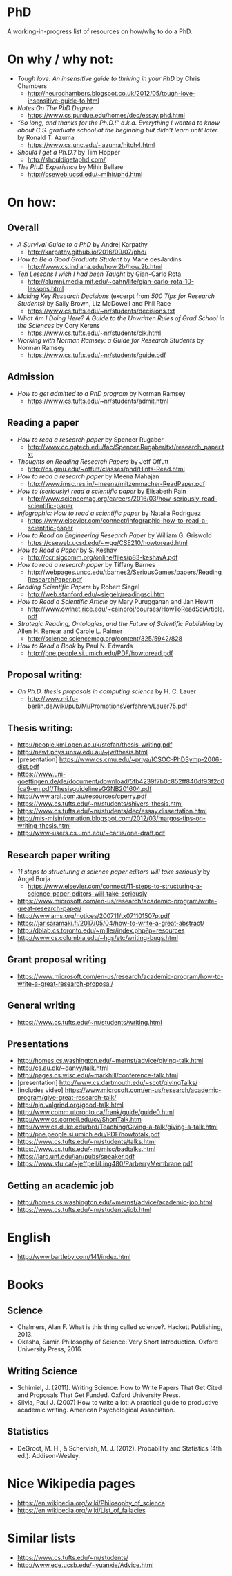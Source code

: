 # PhD
A working-in-progress list of resources on how/why to do a PhD. 

# On why / why not:
* *Tough love: An insensitive guide to thriving in your PhD* by Chris Chambers
  * http://neurochambers.blogspot.co.uk/2012/05/tough-love-insensitive-guide-to.html
* *Notes On The PhD Degree* 
  * https://www.cs.purdue.edu/homes/dec/essay.phd.html
* *“So long, and thanks for the Ph.D.!” a.k.a. Everything I wanted to know about C.S. graduate school at the beginning but didn’t learn until later.* by Ronald T. Azuma
  * https://www.cs.unc.edu/~azuma/hitch4.html
* *Should I get a Ph.D.?* by Tim Hopper
  * http://shouldigetaphd.com/
* *The Ph.D Experience* by Mihir Bellare
  * http://cseweb.ucsd.edu/~mihir/phd.html

# On how:
## Overall 
* *A Survival Guide to a PhD* by Andrej Karpathy
  * http://karpathy.github.io/2016/09/07/phd/
* *How to Be a Good Graduate Student* by Marie desJardins
  * http://www.cs.indiana.edu/how.2b/how.2b.html
* *Ten Lessons I wish I had been Taught* by Gian-Carlo Rota
  * http://alumni.media.mit.edu/~cahn/life/gian-carlo-rota-10-lessons.html
* *Making Key Research Decisions* (excerpt from *500 Tips for Research Students)* by Sally Brown, Liz McDowell and Phil Race
  * https://www.cs.tufts.edu/~nr/students/decisions.txt
* *What Am I Doing Here? A Guide to the Unwritten Rules of Grad School in the Sciences* by Cory Kerens
  * https://www.cs.tufts.edu/~nr/students/clk.html
* *Working with Norman Ramsey: a Guide for Research Students* by Norman Ramsey
  * https://www.cs.tufts.edu/~nr/students/guide.pdf

## Admission
* *How to get admitted to a PhD program* by Norman Ramsey
  * https://www.cs.tufts.edu/~nr/students/admit.html

## Reading a paper
* *How to read a research paper* by Spencer Rugaber
  * http://www.cc.gatech.edu/fac/Spencer.Rugaber/txt/research_paper.txt
* *Thoughts on Reading Research Papers* by Jeff Offutt
  * http://cs.gmu.edu/~offutt/classes/phd/Hints-Read.html
* *How to read a research paper* by Meena Mahajan
  * http://www.imsc.res.in/~meena/mitzenmacher-ReadPaper.pdf
* *How to (seriously) read a scientific paper* by  Elisabeth Pain
  * http://www.sciencemag.org/careers/2016/03/how-seriously-read-scientific-paper
* *Infographic: How to read a scientific paper* by Natalia Rodriguez 
  * https://www.elsevier.com/connect/infographic-how-to-read-a-scientific-paper
* *How to Read an Engineering Research Paper* by William G. Griswold 
  * https://cseweb.ucsd.edu/~wgg/CSE210/howtoread.html
* *How to Read a Paper* by S. Keshav
  * http://ccr.sigcomm.org/online/files/p83-keshavA.pdf
* *How to read a research paper* by Tiffany Barnes
  * http://webpages.uncc.edu/tbarnes2/SeriousGames/papers/ReadingResearchPaper.pdf
* *Reading Scientific Papers* by Robert Siegel
  * http://web.stanford.edu/~siegelr/readingsci.htm
* *How to Read a Scientific Article* by Mary Purugganan and Jan Hewitt
  * http://www.owlnet.rice.edu/~cainproj/courses/HowToReadSciArticle.pdf
* *Strategic Reading, Ontologies, and the Future of Scientific Publishing* by Allen H. Renear and Carole L. Palmer
  * http://science.sciencemag.org/content/325/5942/828
* *How to  Read a Book* by Paul N. Edwards
  * http://pne.people.si.umich.edu/PDF/howtoread.pdf

## Proposal writing:
* *On Ph.D. thesis proposals in computing science* by H. C. Lauer 
  * http://www.mi.fu-berlin.de/wiki/pub/Mi/PromotionsVerfahren/Lauer75.pdf

## Thesis writing:
* http://people.kmi.open.ac.uk/stefan/thesis-writing.pdf
* http://newt.phys.unsw.edu.au/~jw/thesis.html
* [presentation] https://www.cs.cmu.edu/~priya/ICSOC-PhDSymp-2006-dist.pdf
* https://www.uni-goettingen.de/de/document/download/5fb4239f7b0c852ff840df93f2d0fca9-en.pdf/ThesisguidelinesGGNB201604.pdf
* http://www.aral.com.au/resources/cperry.pdf
* https://www.cs.tufts.edu/~nr/students/shivers-thesis.html
* https://www.cs.tufts.edu/~nr/students/dec/essay.dissertation.html
* http://mis-misinformation.blogspot.com/2012/03/margos-tips-on-writing-thesis.html
* http://www-users.cs.umn.edu/~carlis/one-draft.pdf

## Research paper writing 
* *11 steps to structuring a science paper editors will take seriously* by Angel Borja 
  * https://www.elsevier.com/connect/11-steps-to-structuring-a-science-paper-editors-will-take-seriously
* https://www.microsoft.com/en-us/research/academic-program/write-great-research-paper/
* http://www.ams.org/notices/200711/tx071101507p.pdf
* https://jarisaramaki.fi/2017/05/04/how-to-write-a-great-abstract/
* http://dblab.cs.toronto.edu/~miller/index.php?p=resources
* http://www.cs.columbia.edu/~hgs/etc/writing-bugs.html

## Grant proposal writing
* https://www.microsoft.com/en-us/research/academic-program/how-to-write-a-great-research-proposal/

## General writing
* https://www.cs.tufts.edu/~nr/students/writing.html

## Presentations
* http://homes.cs.washington.edu/~mernst/advice/giving-talk.html
* http://cs.au.dk/~danvy/talk.html
* http://pages.cs.wisc.edu/~markhill/conference-talk.html
* [presentation] http://www.cs.dartmouth.edu/~scot/givingTalks/
* [includes video] https://www.microsoft.com/en-us/research/academic-program/give-great-research-talk/
* http://njn.valgrind.org/good-talk.html
* http://www.comm.utoronto.ca/frank/guide/guide0.html
* http://www.cs.cornell.edu/cv/ShortTalk.htm
* http://www.cs.duke.edu/brd/Teaching/Giving-a-talk/giving-a-talk.html
* http://pne.people.si.umich.edu/PDF/howtotalk.pdf
* https://www.cs.tufts.edu/~nr/students/talks.html
* https://www.cs.tufts.edu/~nr/misc/badtalks.html
* https://larc.unt.edu/ian/pubs/speaker.pdf
* https://www.sfu.ca/~jeffpell/Ling480/ParberryMembrane.pdf

## Getting an academic job
* http://homes.cs.washington.edu/~mernst/advice/academic-job.html
* https://www.cs.tufts.edu/~nr/students/job.html

# English
* http://www.bartleby.com/141/index.html

# Books
## Science 
* Chalmers, Alan F. What is this thing called science?. Hackett Publishing, 2013.
* Okasha, Samir. Philosophy of Science: Very Short Introduction. Oxford University Press, 2016.

## Writing Science
* Schimiel, J. (2011). Writing Science: How to Write Papers That Get Cited and Proposals That Get Funded. Oxford University Press. 
* Silvia, Paul J. (2007) How to write a lot: A practical guide to productive academic writing. American Psychological Association.

## Statistics
* DeGroot, M. H., & Schervish, M. J. (2012). Probability and Statistics (4th ed.). Addison-Wesley.

# Nice Wikipedia pages
* https://en.wikipedia.org/wiki/Philosophy_of_science
* https://en.wikipedia.org/wiki/List_of_fallacies

# Similar lists
* https://www.cs.tufts.edu/~nr/students/
* http://www.ece.ucsb.edu/~yuanxie/Advice.html

